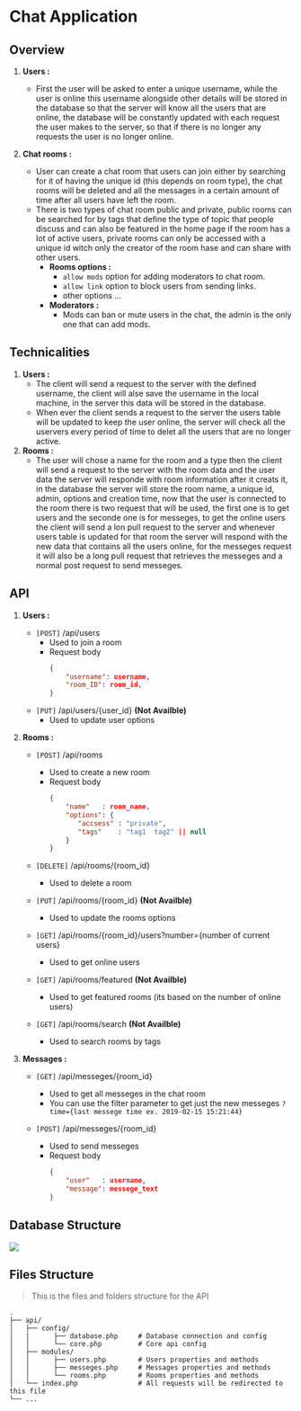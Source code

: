 # Chat Application

## Overview

1. **Users :**
	- First the user will be asked to enter a unique username, while the user is online this username alongside other details will be stored in the database so that the server will know all the users that are online, the database will be constantly updated with each request the user makes to the server, so that if there is no longer any requests the user is no longer online. 
	 
2. **Chat rooms :**
	- User can create a chat room that users can join either by searching for it of having the unique id (this depends on room type), the chat rooms will be deleted and all the messages in a certain amount of time after all users have left the room.
	- There is two types of chat room public and private, public rooms can be searched for by tags that define the type of topic that people discuss and can also be featured in the home page if the room has a lot of active users, private rooms can only be accessed with a unique id witch only the creator of the room hase and can share with other users.
		- **Rooms options :**
			- `allow mods` option for adding moderators to chat room.
			- `allow link` option to block users from sending links.
			- other options ... 
		- **Moderators :**
			- Mods can ban or mute users in the chat, the admin is the only one that can add mods. 

## Technicalities

1. **Users :**
	- The client will send a request to the server with the defined username, the client will alse save the username in the local machine, in the server this data will be stored in the 
database.
	- When ever the client sends a request to the server the 
users table will be updated to keep the user online, the server will check all the uservers every period of time to delet all the users that are no longer active.
2. **Rooms :**
	- The user will chose a name for the room and a type then the client will send a request to the server with the room data and the user data the server will responde with room information after it creats it, in the database the server will store the room name, a unique id, admin, options and creation time, now that the user is connected to the room there is two request that will be used, the first one is to get users and the seconde one is for messeges, to get the online users the client will send a lon pull request to the server and whenever users table is updated for that room the server will respond with the new data that contains all the users online, for the messeges request it will also be a long pull request that retrieves the messeges and a normal post request to send messeges.

## API

1. **Users :**
	- `[POST]` /api/users
		- Used to join a room
		- Request body  <br/>
			``` json
			{ 
			    "username": username,
			    "room_ID": room_id,
			}
			```
	- `[PUT]` /api/users/{user_id} **(Not Availble)**
		- Used to update user options

1. **Rooms :**
	- `[POST]` /api/rooms
		- Used to create a new room
		- Request body  <br/>
			``` json
			{ 
			    "name"   : room_name,
			    "options": {
			       "accsess" : "private",
			       "tags"    : "tag1  tag2" || null
			    }
			}
			```
	- `[DELETE]` /api/rooms/{room_id}
		- Used to delete a room
		
	- `[PUT]` /api/rooms/{room_id} **(Not Availble)**
		- Used to update the rooms options

	- `[GET]` /api/rooms/{room_id}/users?number={number of current users}
		- Used to get online users
		
	- `[GET]` /api/rooms/featured **(Not Availble)**
		- Used to get featured rooms (its based on the number of online users)

	- `[GET]` /api/rooms/search **(Not Availble)**
		- Used to search rooms by tags
		
1. **Messages :**
	- `[GET]` /api/messeges/{room_id}
		- Used to get all messeges in the chat room
		- You can use the filter parameter to get just the new messeges 
		`?time={last messege time ex. 2019-02-15 15:21:44}`
		
	- `[POST]` /api/messeges/{room_id}
		- Used to send messeges
		- Request body  <br/>
			``` json
			{ 
			    "user"   : username,
			    "message": messege_text
			}
			```
## Database Structure

<img src="https://i.imgur.com/tSBFpl0.png" />

## Files Structure
> This is the files and folders structure for the API

    .
    ├── api/                         
    │   ├── config/
    |   |      ├── database.php     # Database connection and config
    │   │      └── core.php         # Core api config
    │   ├── modules/  
    │   │      ├── users.php        # Users properties and methods 
    │   │      ├── messeges.php     # Messages properties and methods 
    │   │      └── rooms.php        # Rooms properties and methods
    │   └── index.php               # All requests will be redirected to this file
    └── ...
 
